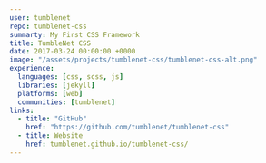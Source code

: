 ```yaml
---
user: tumblenet
repo: tumblenet-css
summarty: My First CSS Framework
title: TumbleNet CSS
date: 2017-03-24 00:00:00 +0000
image: "/assets/projects/tumblenet-css/tumblenet-css-alt.png"
experience:
  languages: [css, scss, js]
  libraries: [jekyll]
  platforms: [web]
  communities: [tumblenet]
links:
  - title: "GitHub"
    href: "https://github.com/tumblenet/tumblenet-css"
  - title: Website
    href: tumblenet.github.io/tumblenet-css/
---
```

